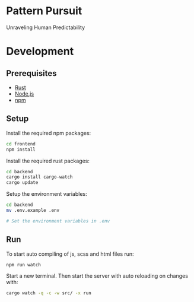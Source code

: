# Pattern Pursuit
Unraveling Human Predictability

# Development
## Prerequisites
- [Rust](https://www.rust-lang.org/tools/install)
- [Node.js](https://nodejs.org/en/download/)
- [npm](https://www.npmjs.com/get-npm)

## Setup
Install the required npm packages:
```bash
cd frontend
npm install
```
Install the required rust packages:
```bash
cd backend
cargo install cargo-watch
cargo update
```
Setup the environment variables:
```bash
cd backend
mv .env.example .env

# Set the environment variables in .env
```

## Run
To start auto compiling of js, scss and html files run:
```bash
npm run watch
```
Start a new terminal.
Then start the server with auto reloading on changes with:
```bash
cargo watch -q -c -w src/ -x run
```
